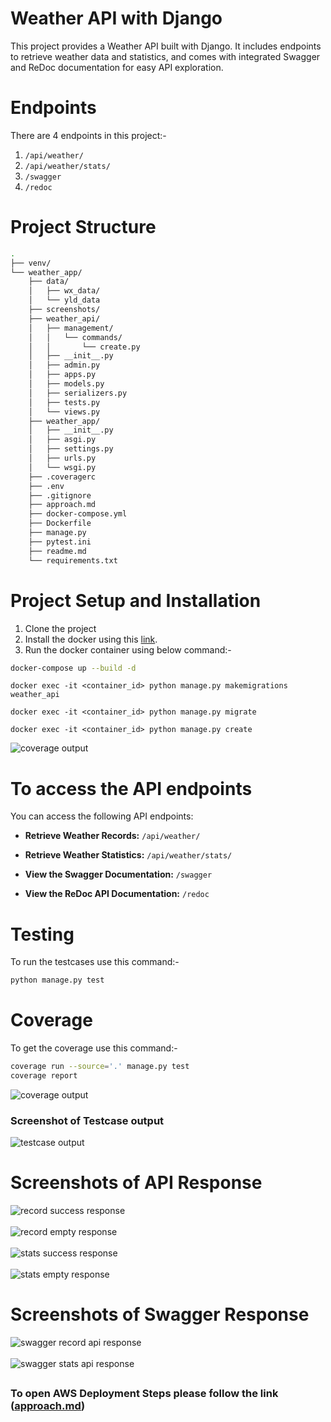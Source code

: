 # Weather API with Django
This project provides a Weather API built with Django. It includes endpoints to retrieve weather data and statistics, and comes with integrated Swagger and ReDoc documentation for easy API exploration.

# Endpoints
There are 4 endpoints in this project:-
  1. `/api/weather/`
  2. `/api/weather/stats/`
  3. `/swagger`
  4. `/redoc`

# Project Structure
```bash
.
├── venv/
└── weather_app/
    ├── data/
    │   ├── wx_data/
    │   └── yld_data
    ├── screenshots/
    ├── weather_api/
    │   ├── management/
    │   │   └── commands/
    │   │       └── create.py
    │   ├── __init__.py
    │   ├── admin.py
    │   ├── apps.py
    │   ├── models.py
    │   ├── serializers.py
    │   ├── tests.py
    │   └── views.py
    ├── weather_app/
    │   ├── __init__.py
    │   ├── asgi.py
    │   ├── settings.py
    │   ├── urls.py
    │   └── wsgi.py
    ├── .coveragerc
    ├── .env
    ├── .gitignore
    ├── approach.md
    ├── docker-compose.yml
    ├── Dockerfile
    ├── manage.py
    ├── pytest.ini
    ├── readme.md
    └── requirements.txt
```
# Project Setup and Installation
1. Clone the project
2. Install the docker using this  [link](https://docs.docker.com/engine/install/).
3. Run the docker container using below command:-
```bash
docker-compose up --build -d
```
```commandline
docker exec -it <container_id> python manage.py makemigrations weather_api
```
```commandline
docker exec -it <container_id> python manage.py migrate
```
```commandline
docker exec -it <container_id> python manage.py create
```

<img src="screenshots/image9.png" alt="coverage output" />


# To access the API endpoints
You can access the following API endpoints:

- **Retrieve Weather Records:** `/api/weather/`
  
- **Retrieve Weather Statistics:** `/api/weather/stats/`

- **View the Swagger Documentation:** `/swagger`

- **View the ReDoc API Documentation:** `/redoc`


# Testing
To run the testcases use this command:-
```bash
python manage.py test
```
# Coverage
To get the coverage use this command:-
```bash
coverage run --source='.' manage.py test
coverage report
```
<img src="screenshots/image2.png" alt="coverage output" />

### Screenshot of Testcase output
<img src="screenshots/image1.png" alt="testcase output" />

# Screenshots of API Response
<img src="screenshots/image3.png" alt="record success response" />
<br><br>
<img src="screenshots/image7.png" alt="record empty response" />
<br><br>
<img src="screenshots/image4.png" alt="stats success response" />
<br><br>
<img src="screenshots/image8.png" alt="stats empty response" />

# Screenshots of Swagger Response
<img src="screenshots/image5.png" alt="swagger record api response" />
<br><br>
<img src="screenshots/image6.png" alt="swagger stats api response" />

##

### To open AWS Deployment Steps please follow the link ([approach.md](/approach.md))